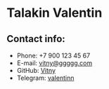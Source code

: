 # Talakin Valentin

## Contact info:

- Phone: +7 900 123 45 67
- E-mail: [vitny@ggggg.com][link1]
- GitHub: [Vitny][link1]
- Telegram: [valentinn][link1]

[link1]: https://youtu.be/dQw4w9WgXcQ?si=yTUbHw9XbmyopRGl
